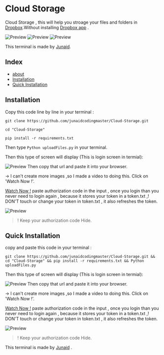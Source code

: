 # Cloud Storage

Cloud Storage , this will help you stroage your files and folders in [Dropbox](https://www.dropbox.com/).Without installing [Dropbox app](https://www.dropbox.com/downloading) .

![Preview](https://i.ibb.co/8dj8gcC/Screenshot-2022-03-27-041047.png)
![Preview](https://i.ibb.co/m48CHMp/Screenshot-2022-03-27-041836.png)
![Preview](https://i.ibb.co/gdcP26D/Screenshot-2022-03-27-042133.png)

This terminal is made by [Junaid](https://abujuni.dev).

## Index

- [about](#cloud-storage)
- [Installation](#installation)
- [Quick Installation](#quick-installation)

## Installation

Copy this code line by line in your terminal :

```cli
git clone https://github.com/junaidcodingmaster/Cloud-Storage.git

cd "Cloud-Storage"

pip install -r requirements.txt
```

Then type `Python uploadFiles.py` in your terminal.

Then this type of screen will display (This is login screen in termial):

![Preview](https://i.ibb.co/sJKhpP1/Screenshot-2022-03-27-041332.png)
Then copy that url and paste it into your browser.

-> I can't create more images ,so I made a video to doing this. Click on 'Watch Now !'.

[Watch Now !](https://drive.google.com/file/d/1BeyBwZAjvZJcDThLZTI6U1Rm9krAO4Es/view)
paste authorization code in the input , once you login than you never need to login again , because it stores your token in a token.txt ,! DON'T touch or change your token in token.txt , it also refreshes the token.

![Preview](https://i.ibb.co/0M6Wx49/Screenshot-2022-03-27-041717.png)

> ! Keep your authorization code Hide.

## Quick Installation

copy and paste this code in your terminal :

```cli
git clone https://github.com/junaidcodingmaster/Cloud-Storage.git && cd "Cloud-Storage" && pip install -r requirements.txt && Python uploadFiles.py
```

Then this type of screen will display (This is login screen in termial):

![Preview](https://i.ibb.co/sJKhpP1/Screenshot-2022-03-27-041332.png)
Then copy that url and paste it into your browser.

-> I can't create more images ,so I made a video to doing this. Click on 'Watch Now !'.

[Watch Now !](https://drive.google.com/file/d/1BeyBwZAjvZJcDThLZTI6U1Rm9krAO4Es/view)
paste authorization code in the input , once you login than you never need to login again , because it stores your token in a token.txt ,! DON'T touch or change your token in token.txt , it also refreshes the token.

![Preview](https://i.ibb.co/0M6Wx49/Screenshot-2022-03-27-041717.png)

> ! Keep your authorization code Hide.

This terminal is made by [Junaid](https://abujuni.dev) .
